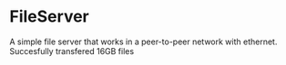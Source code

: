 # FileServer
A simple file server that works in a peer-to-peer network with ethernet. Succesfully transfered 16GB files
